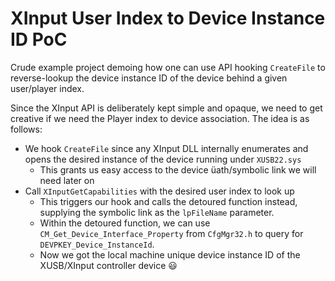 # XInput User Index to Device Instance ID PoC

Crude example project demoing how one can use API hooking `CreateFile` to reverse-lookup the device instance ID of the device behind a given user/player index.

Since the XInput API is deliberately kept simple and opaque, we need to get creative if we need the Player index to device association. The idea is as follows:

- We hook `CreateFile` since any XInput DLL internally enumerates and opens the desired instance of the device running under `XUSB22.sys`
  - This grants us easy access to the device üath/symbolic link we will need later on
- Call `XInputGetCapabilities` with the desired user index to look up
  - This triggers our hook and calls the detoured function instead, supplying the symbolic link as the `lpFileName` parameter.
  - Within the detoured function, we can use `CM_Get_Device_Interface_Property` from `CfgMgr32.h` to query for `DEVPKEY_Device_InstanceId`.
  - Now we got the local machine unique device instance ID of the XUSB/XInput controller device 😃
